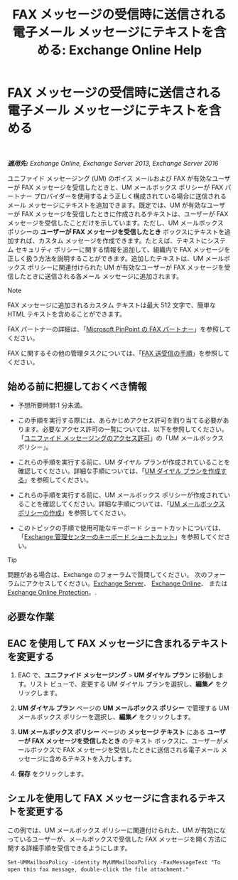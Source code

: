 ﻿---
title: 'FAX メッセージの受信時に送信される電子メール メッセージにテキストを含める: Exchange Online Help'
TOCTitle: FAX メッセージの受信時に送信される電子メール メッセージにテキストを含める
ms:assetid: 48244e58-b7d6-4f0e-bbae-d22bf0fc11ff
ms:mtpsurl: https://technet.microsoft.com/ja-jp/library/Bb201684(v=EXCHG.150)
ms:contentKeyID: 51407522
ms.date: 05/22/2018
mtps_version: v=EXCHG.150
ms.translationtype: HT
---

# FAX メッセージの受信時に送信される電子メール メッセージにテキストを含める

 

_**適用先:** Exchange Online, Exchange Server 2013, Exchange Server 2016_

ユニファイド メッセージング (UM) のボイス メールおよび FAX が有効なユーザーが FAX メッセージを受信したときと、UM メールボックス ポリシーが FAX パートナー プロバイダーを使用するよう正しく構成されている場合に送信されるメール メッセージにテキストを追加できます。既定では、UM が有効なユーザーが FAX メッセージを受信したときに作成されるテキストは、ユーザーが FAX メッセージを受信したことだけを示しています。ただし、UM メールボックス ポリシーの <strong>ユーザーが FAX メッセージを受信したとき</strong> ボックスにテキストを追加すれば、カスタム メッセージを作成できます。たとえば、テキストにシステム セキュリティ ポリシーに関する情報を追加して、組織内で FAX メッセージを正しく扱う方法を説明することができます。追加したテキストは、UM メールボックス ポリシーに関連付けられた UM が有効なユーザーが FAX メッセージを受信したときに送信される各メール メッセージに追加されます。


> [!NOTE]
> FAX メッセージに追加されるカスタム テキストは最大 512 文字で、簡単な HTML テキストを含めることができます。



FAX パートナーの詳細は、「[Microsoft PinPoint の FAX パートナー](https://go.microsoft.com/fwlink/?linkid=190238)」を参照してください。

FAX に関するその他の管理タスクについては、「[FAX 送受信の手順](faxing-procedures-exchange-2013-help.md)」を参照してください。

## 始める前に把握しておくべき情報

  - 予想所要時間:1 分未満。

  - この手順を実行する際には、あらかじめアクセス許可を割り当てる必要があります。必要なアクセス許可の一覧については、以下を参照してください。「[ユニファイド メッセージングのアクセス許可](unified-messaging-permissions-exchange-2013-help.md)」の「UM メールボックス ポリシー」。

  - これらの手順を実行する前に、UM ダイヤル プランが作成されていることを確認してください。詳細な手順については、「[UM ダイヤル プランを作成する](create-a-um-dial-plan-exchange-2013-help.md)」を参照してください。

  - これらの手順を実行する前に、UM メールボックス ポリシーが作成されていることを確認してください。詳細な手順については、「[UM メールボックス ポリシーの作成](create-a-um-mailbox-policy-exchange-2013-help.md)」を参照してください。

  - このトピックの手順で使用可能なキーボード ショートカットについては、「[Exchange 管理センターのキーボード ショートカット](keyboard-shortcuts-in-the-exchange-admin-center-exchange-online-protection-help.md)」を参照してください。


> [!TIP]
> 問題がある場合は、Exchange のフォーラムで質問してください。 次のフォーラムにアクセスしてください。<A href="https://go.microsoft.com/fwlink/p/?linkid=60612">Exchange Server</A>、 <A href="https://go.microsoft.com/fwlink/p/?linkid=267542">Exchange Online</A>、 または <A href="https://go.microsoft.com/fwlink/p/?linkid=285351">Exchange Online Protection</A>。.



## 必要な作業

## EAC を使用して FAX メッセージに含まれるテキストを変更する

1.  EAC で、<strong>ユニファイド メッセージング</strong> \> <strong>UM ダイヤル プラン</strong> に移動します。リスト ビューで、変更する UM ダイヤル プランを選択し、<strong>編集</strong>![編集アイコン](images/Bb124582.6f53ccb2-1f13-4c02-bea0-30690e6ea71d(EXCHG.150).gif "編集アイコン") をクリックします。

2.  <strong>UM ダイヤル プラン</strong> ページの <strong>UM メールボックス ポリシー</strong> で管理する UM メールボックス ポリシーを選択し、<strong>編集</strong>![編集アイコン](images/Bb124582.6f53ccb2-1f13-4c02-bea0-30690e6ea71d(EXCHG.150).gif "編集アイコン") をクリックします。

3.  <strong>UM メールボックス ポリシー</strong> ページの <strong>メッセージ テキスト</strong> にある <strong>ユーザーが FAX メッセージを受信したとき</strong> のテキスト ボックスに、ユーザーがメールボックスで FAX メッセージを受信したときに送信される電子メール メッセージに含めるテキストを入力します。

4.  <strong>保存</strong> をクリックします。

## シェルを使用して FAX メッセージに含まれるテキストを変更する

この例では、UM メールボックス ポリシーに関連付けられた、UM が有効になっているユーザーが、メールボックスで受信した FAX メッセージを開く方法に関する詳細手順を受信できるようにします。

    Set-UMMailboxPolicy -identity MyUMMailboxPolicy -FaxMessageText "To open this fax message, double-click the file attachment."


